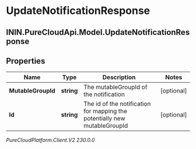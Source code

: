 # UpdateNotificationResponse

## ININ.PureCloudApi.Model.UpdateNotificationResponse

## Properties

|Name | Type | Description | Notes|
|------------ | ------------- | ------------- | -------------|
| **MutableGroupId** | **string** | The mutableGroupId of the notification | [optional] |
| **Id** | **string** | The id of the notification for mapping the potentially new mutableGroupId | [optional] |



_PureCloudPlatform.Client.V2 230.0.0_
